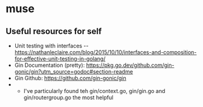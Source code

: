 # muse
## Useful resources for self
* Unit testing with interfaces -- https://nathanleclaire.com/blog/2015/10/10/interfaces-and-composition-for-effective-unit-testing-in-golang/
* Gin Documentation (pretty): https://pkg.go.dev/github.com/gin-gonic/gin?utm_source=godoc#section-readme
* Gin Github: https://github.com/gin-gonic/gin
* * I've particularly found teh gin/context.go, gin/gin.go and gin/routergroup.go the most helpful

